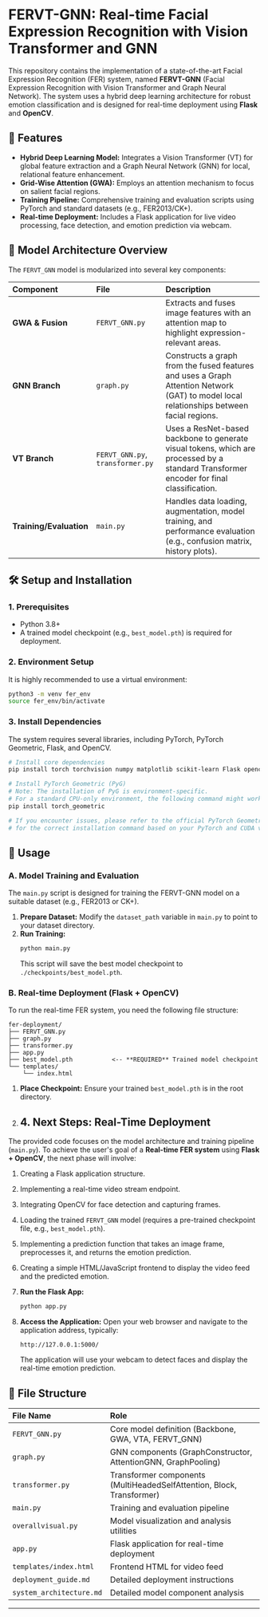 # FERVT-GNN: Real-time Facial Expression Recognition with Vision Transformer and GNN

This repository contains the implementation of a state-of-the-art Facial Expression Recognition (FER) system, named **FERVT-GNN** (Facial Expression Recognition with Vision Transformer and Graph Neural Network). The system uses a hybrid deep learning architecture for robust emotion classification and is designed for real-time deployment using **Flask** and **OpenCV**.

## 🌟 Features

*   **Hybrid Deep Learning Model:** Integrates a Vision Transformer (VT) for global feature extraction and a Graph Neural Network (GNN) for local, relational feature enhancement.
*   **Grid-Wise Attention (GWA):** Employs an attention mechanism to focus on salient facial regions.
*   **Training Pipeline:** Comprehensive training and evaluation scripts using PyTorch and standard datasets (e.g., FER2013/CK+).
*   **Real-time Deployment:** Includes a Flask application for live video processing, face detection, and emotion prediction via webcam.

## 🧠 Model Architecture Overview

The `FERVT_GNN` model is modularized into several key components:

| Component | File | Description |
| :--- | :--- | :--- |
| **GWA & Fusion** | `FERVT_GNN.py` | Extracts and fuses image features with an attention map to highlight expression-relevant areas. |
| **GNN Branch** | `graph.py` | Constructs a graph from the fused features and uses a Graph Attention Network (GAT) to model local relationships between facial regions. |
| **VT Branch** | `FERVT_GNN.py`, `transformer.py` | Uses a ResNet-based backbone to generate visual tokens, which are processed by a standard Transformer encoder for final classification. |
| **Training/Evaluation** | `main.py` | Handles data loading, augmentation, model training, and performance evaluation (e.g., confusion matrix, history plots). |

## 🛠️ Setup and Installation

### 1. Prerequisites

*   Python 3.8+
*   A trained model checkpoint (e.g., `best_model.pth`) is required for deployment.

### 2. Environment Setup

It is highly recommended to use a virtual environment:

```bash
python3 -m venv fer_env
source fer_env/bin/activate
```

### 3. Install Dependencies

The system requires several libraries, including PyTorch, PyTorch Geometric, Flask, and OpenCV.

```bash
# Install core dependencies
pip install torch torchvision numpy matplotlib scikit-learn Flask opencv-python

# Install PyTorch Geometric (PyG)
# Note: The installation of PyG is environment-specific. 
# For a standard CPU-only environment, the following command might work:
pip install torch_geometric

# If you encounter issues, please refer to the official PyTorch Geometric documentation
# for the correct installation command based on your PyTorch and CUDA versions.
```

## 🚀 Usage

### A. Model Training and Evaluation

The `main.py` script is designed for training the FERVT-GNN model on a suitable dataset (e.g., FER2013 or CK+).

1.  **Prepare Dataset:** Modify the `dataset_path` variable in `main.py` to point to your dataset directory.
2.  **Run Training:**
    ```bash
    python main.py
    ```
    This script will save the best model checkpoint to `./checkpoints/best_model.pth`.

### B. Real-time Deployment (Flask + OpenCV)

To run the real-time FER system, you need the following file structure:

```
fer-deployment/
├── FERVT_GNN.py
├── graph.py
├── transformer.py
├── app.py
├── best_model.pth           <-- **REQUIRED** Trained model checkpoint
└── templates/
    └── index.html
```

1.  **Place Checkpoint:** Ensure your trained `best_model.pth` is in the root directory.

2.  ## 4. Next Steps: Real-Time Deployment

 The provided code focuses on the model architecture and training pipeline (`main.py`). To achieve the user's goal of a **Real-time FER system** using **Flask + OpenCV**, the next phase will involve:
  
  1.  Creating a Flask application structure.
  2.  Implementing a real-time video stream endpoint.
  3.  Integrating OpenCV for face detection and capturing frames.
  4.  Loading the trained `FERVT_GNN` model (requires a pre-trained checkpoint file, e.g., `best_model.pth`).
  5.  Implementing a prediction function that takes an image frame, preprocesses it, and returns the emotion prediction.
  6.  Creating a simple HTML/JavaScript frontend to display the video feed and the predicted emotion.

3.  **Run the Flask App:**
    ```bash
    python app.py
    ```
4.  **Access the Application:** Open your web browser and navigate to the application address, typically:
    ```
    http://127.0.0.1:5000/
    ```
    The application will use your webcam to detect faces and display the real-time emotion prediction.

## 📂 File Structure

| File Name | Role |
| :--- | :--- |
| `FERVT_GNN.py` | Core model definition (Backbone, GWA, VTA, FERVT_GNN) |
| `graph.py` | GNN components (GraphConstructor, AttentionGNN, GraphPooling) |
| `transformer.py` | Transformer components (MultiHeadedSelfAttention, Block, Transformer) |
| `main.py` | Training and evaluation pipeline |
| `overallvisual.py` | Model visualization and analysis utilities |
| `app.py` | Flask application for real-time deployment |
| `templates/index.html` | Frontend HTML for video feed |
| `deployment_guide.md` | Detailed deployment instructions |
| `system_architecture.md` | Detailed model component analysis |

---
